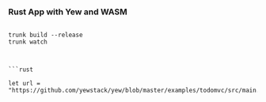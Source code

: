 ### Rust App with Yew and WASM

```shell

trunk build --release
trunk watch



```rust

let url = "https://github.com/yewstack/yew/blob/master/examples/todomvc/src/main.rs";

```
